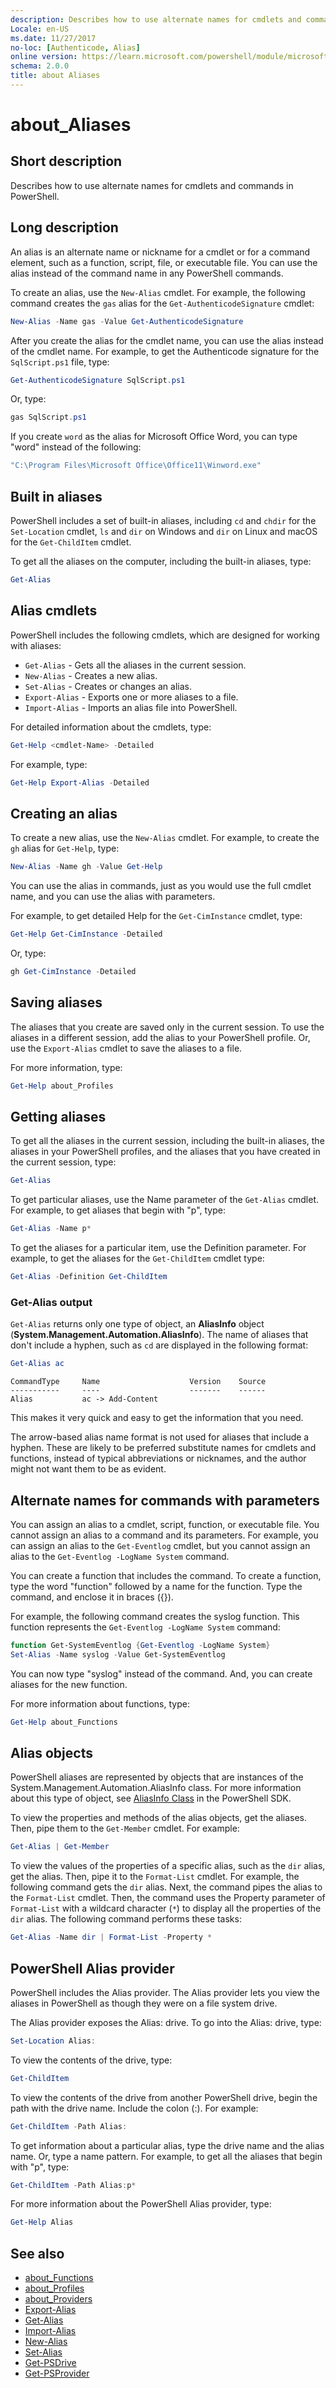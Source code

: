 ```yaml
---
description: Describes how to use alternate names for cmdlets and commands in PowerShell.
Locale: en-US
ms.date: 11/27/2017
no-loc: [Authenticode, Alias]
online version: https://learn.microsoft.com/powershell/module/microsoft.powershell.core/about/about_aliases?view=powershell-7.4&WT.mc_id=ps-gethelp
schema: 2.0.0
title: about Aliases
---
```

# about_Aliases

## Short description
Describes how to use alternate names for cmdlets and commands in PowerShell.

## Long description

An alias is an alternate name or nickname for a cmdlet or for a command
element, such as a function, script, file, or executable file. You can use the
alias instead of the command name in any PowerShell commands.

To create an alias, use the `New-Alias` cmdlet. For example, the following
command creates the `gas` alias for the `Get-AuthenticodeSignature` cmdlet:

```powershell
New-Alias -Name gas -Value Get-AuthenticodeSignature
```

After you create the alias for the cmdlet name, you can use the alias instead
of the cmdlet name. For example, to get the Authenticode signature for the
`SqlScript.ps1` file, type:

```powershell
Get-AuthenticodeSignature SqlScript.ps1
```

Or, type:

```powershell
gas SqlScript.ps1
```

If you create `word` as the alias for Microsoft Office Word, you can type
"word" instead of the following:

```powershell
"C:\Program Files\Microsoft Office\Office11\Winword.exe"
```

## Built in aliases

PowerShell includes a set of built-in aliases, including `cd` and `chdir` for
the `Set-Location` cmdlet, `ls` and `dir` on Windows and `dir` on Linux and
macOS for the `Get-ChildItem` cmdlet.

To get all the aliases on the computer, including the built-in aliases, type:

```powershell
Get-Alias
```

## Alias cmdlets

PowerShell includes the following cmdlets, which are designed for working with
aliases:

- `Get-Alias` - Gets all the aliases in the current session.
- `New-Alias` - Creates a new alias.
- `Set-Alias` - Creates or changes an alias.
- `Export-Alias` - Exports one or more aliases to a file.
- `Import-Alias` - Imports an alias file into PowerShell.

For detailed information about the cmdlets, type:

```powershell
Get-Help <cmdlet-Name> -Detailed
```

For example, type:

```powershell
Get-Help Export-Alias -Detailed
```

## Creating an alias

To create a new alias, use the `New-Alias` cmdlet. For example, to create the
`gh` alias for `Get-Help`, type:

```powershell
New-Alias -Name gh -Value Get-Help
```

You can use the alias in commands, just as you would use the full cmdlet name,
and you can use the alias with parameters.

For example, to get detailed Help for the `Get-CimInstance` cmdlet, type:

```powershell
Get-Help Get-CimInstance -Detailed
```

Or, type:

```powershell
gh Get-CimInstance -Detailed
```

## Saving aliases

The aliases that you create are saved only in the current session. To use the
aliases in a different session, add the alias to your PowerShell profile. Or,
use the `Export-Alias` cmdlet to save the aliases to a file.

For more information, type:

```powershell
Get-Help about_Profiles
```

## Getting aliases

To get all the aliases in the current session, including the built-in aliases,
the aliases in your PowerShell profiles, and the aliases that you have created
in the current session, type:

```powershell
Get-Alias
```

To get particular aliases, use the Name parameter of the `Get-Alias` cmdlet. For
example, to get aliases that begin with "p", type:

```powershell
Get-Alias -Name p*
```

To get the aliases for a particular item, use the Definition parameter. For
example, to get the aliases for the `Get-ChildItem` cmdlet type:

```powershell
Get-Alias -Definition Get-ChildItem
```

### Get-Alias output

`Get-Alias` returns only one type of object, an **AliasInfo** object
(**System.Management.Automation.AliasInfo**). The name of aliases that don't
include a hyphen, such as `cd` are displayed in the following format:

```powershell
Get-Alias ac
```

```Output
CommandType     Name                    Version    Source
-----------     ----                    -------    ------
Alias           ac -> Add-Content
```

This makes it very quick and easy to get the information that you need.

The arrow-based alias name format is not used for aliases that include a
hyphen. These are likely to be preferred substitute names for cmdlets and
functions, instead of typical abbreviations or nicknames, and the author might
not want them to be as evident.

## Alternate names for commands with parameters

You can assign an alias to a cmdlet, script, function, or executable file. You
cannot assign an alias to a command and its parameters. For example, you can
assign an alias to the `Get-Eventlog` cmdlet, but you cannot assign an alias
to the `Get-Eventlog -LogName System` command.

You can create a function that includes the command. To create a function,
type the word "function" followed by a name for the function. Type the
command, and enclose it in braces ({}).

For example, the following command creates the syslog function. This function
represents the `Get-Eventlog -LogName System` command:

```powershell
function Get-SystemEventlog {Get-Eventlog -LogName System}
Set-Alias -Name syslog -Value Get-SystemEventlog
```

You can now type "syslog" instead of the command. And, you can create aliases
for the new function.

For more information about functions, type:

```powershell
Get-Help about_Functions
```

## Alias objects

PowerShell aliases are represented by objects that are instances of the
System.Management.Automation.AliasInfo class. For more information about this
type of object, see [AliasInfo Class][aliasinfo] in the PowerShell SDK.

To view the properties and methods of the alias objects, get the aliases.
Then, pipe them to the `Get-Member` cmdlet. For example:

```powershell
Get-Alias | Get-Member
```

To view the values of the properties of a specific alias, such as the `dir`
alias, get the alias. Then, pipe it to the `Format-List` cmdlet. For example,
the following command gets the `dir` alias. Next, the command pipes the alias
to the `Format-List` cmdlet. Then, the command uses the Property parameter of
`Format-List` with a wildcard character (`*`) to display all the properties of
the `dir` alias. The following command performs these tasks:

```powershell
Get-Alias -Name dir | Format-List -Property *
```

## PowerShell Alias provider

PowerShell includes the Alias provider. The Alias provider lets you view the
aliases in PowerShell as though they were on a file system drive.

The Alias provider exposes the Alias: drive. To go into the Alias: drive,
type:

```powershell
Set-Location Alias:
```

To view the contents of the drive, type:

```powershell
Get-ChildItem
```

To view the contents of the drive from another PowerShell drive, begin the
path with the drive name. Include the colon (:). For example:

```powershell
Get-ChildItem -Path Alias:
```

To get information about a particular alias, type the drive name and the alias
name. Or, type a name pattern. For example, to get all the aliases that begin
with "p", type:

```powershell
Get-ChildItem -Path Alias:p*
```

For more information about the PowerShell Alias provider, type:

```powershell
Get-Help Alias
```

## See also

- [about_Functions](about_Functions.md)
- [about_Profiles](about_Profiles.md)
- [about_Providers](about_Providers.md)
- [Export-Alias](xref:Microsoft.PowerShell.Utility.Export-Alias)
- [Get-Alias](xref:Microsoft.PowerShell.Utility.Get-Alias)
- [Import-Alias](xref:Microsoft.PowerShell.Utility.Import-Alias)
- [New-Alias](xref:Microsoft.PowerShell.Utility.New-Alias)
- [Set-Alias](xref:Microsoft.PowerShell.Utility.Set-Alias)
- [Get-PSDrive](xref:Microsoft.PowerShell.Management.Get-PSDrive)
- [Get-PSProvider](xref:Microsoft.PowerShell.Management.Get-PSProvider)

<!-- External links -->
[aliasinfo]: /dotnet/api/system.management.automation.aliasinfo
